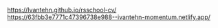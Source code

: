 https://Ivantehn.github.io/rsschool-cv/
https://63fbb3e7771c47396738e988--ivantehn-momentum.netlify.app/
